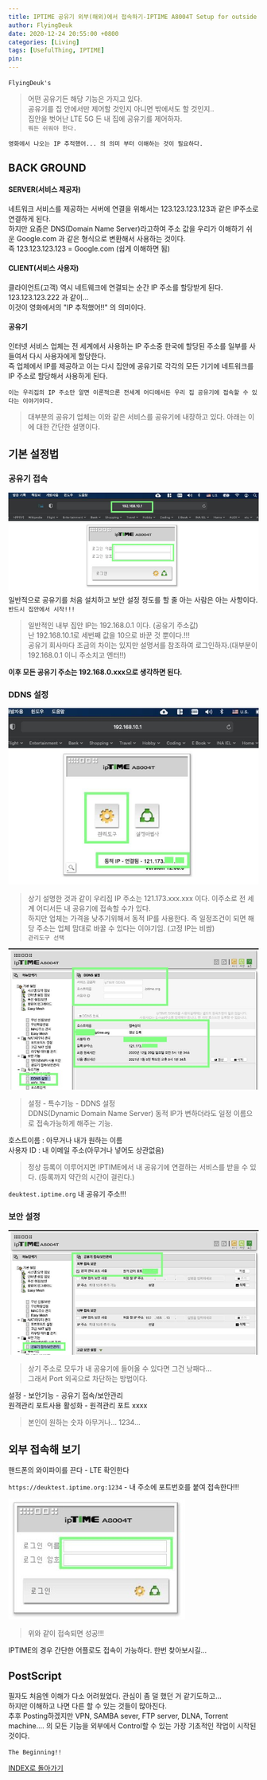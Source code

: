 ```yaml
---
title: IPTIME 공유기 외부(해외)에서 접속하기-IPTIME A8004T Setup for outside control-UsefulThing
author: FlyingDeuk
date: 2020-12-24 20:55:00 +0800
categories: [Living]
tags: [UsefulThing, IPTIME]
pin:
---
```


`FlyingDeuk's`
> 어떤 공유기든 해당 기능은 가지고 있다. <br>
공유기를 집 안에서만 제어할 것인지 아니면 밖에서도 할 것인지..<br>
집안을 벗어난 LTE 5G 든 내 집에 공유기를 제어하자. <br>
`뭐든 쉬워야 한다.`

`영화에서 나오는 IP 추적했어... 의 의미 부터 이해하는 것이 필요하다. `

## BACK GROUND
#### SERVER(서비스 제공자)
네트워크 서비스를 제공하는 서버에 연결을 위해서는 123.123.123.123과 같은 IP주소로 연결하게 된다. <br>
하지만 요즘은 DNS(Domain Name Server)라고하여 주소 값을 우리가 이해하기 쉬운 Google.com 과 같은 형식으로 변환해서 사용하는 것이다. <br>
즉 123.123.123.123 = Google.com (쉽게 이해하면 됨)

#### CLIENT(서비스 사용자)
클라이언트(고객) 역시 네트웨크에 연결되는 순간 IP 주소를 할당받게 된다. 123.123.123.222 과 같이... <br>
이것이 영화에서의 "IP 추적했어!!" 의 의미이다.

#### 공유기
인터넷 서비스 업체는 전 세계에서 사용하는 IP 주소중 한국에 할당된 주소를 일부를 사들여서 다시 사용자에게 할당한다. <br>
즉 업체에서 IP를 제공하고 이는 다시 집안에 공유기로 각각의 모든 기기에 네트워크를 IP 주소로 할당해서 사용하게 된다.

`이는 우리집의 IP 주소만 알면 이론적으론 전세계 어디에서든 우리 집 공유기에 접속할 수 있다는 이야기이다.`
>대부분의 공유기 업체는 이와 같은 서비스를 공유기에 내장하고 있다. 아래는 이에 대한 간단한 설명이다.  

## 기본 설정법

### 공유기 접속
![iptime](/img/living/iptime/iptime_set.jpg)
일반적으로 공유기를 처음 설치하고 보안 설정 정도를 할 줄 아는 사람은 아는 사항이다. <br>
`반드시 집안에서 시작!!!`
>일반적인 내부 집안 IP는 192.168.0.1 이다. (공유기 주소값)<br>
난 192.168.10.1로 세번째 값을 10으로 바꾼 것 뿐이다.!!! <br>
공유기 회사마다 조금의 차이는 있지만 설명서를 참조하여 로그인하자.(대부분이 192.168.0.1 이니 주소치고 엔터!!)

**이후 모든 공유기 주소는 192.168.0.xxx으로 생각하면 된다.**

### DDNS 설정
![iptime](/img/living/iptime/iptime_set1.jpg)
>상기 설명한 것과 같이 우리집 IP 주소는 121.173.xxx.xxx 이다. 이주소로 전 세계 어디서든 내 공유기에 접속할 수가 있다. <br>
하지만 업체는 가격을 낮추기위해서 동적 IP를 사용한다. 즉 일정조건이 되면 해당 주소는 업체 맘대로 바꿀 수 있다는 이야기임. (고정 IP는 비쌈)<br>
`관리도구 선택`



![iptime](/img/living/iptime/iptime_set2.jpg)
>설정 - 특수기능 - DDNS 설정 <br>
DDNS(Dynamic Domain Name Server) 동적 IP가 변하더라도 일정 이름으로 접속가능하게 해주는 기능. <br>

호스트이름 : 아무거나 내가 원하는 이름 <br>
사용자 ID : 내 이메일 주소(아무거나 넣어도 상관없음) <br>
>정상 등록이 이루어지면 IPTIME에서 내 공유기에 연결하는 서비스를 받을 수 있다. (등록까지 약간의 시간이 걸린다.)

`deuktest.iptime.org` 내 공유기 주소!!!

### 보안 설정
![iptime](/img/living/iptime/iptime_set3.jpg)
>상기 주소로 모두가 내 공유기에 들어올 수 있다면 그건 낭패다... <br>
그래서 Port 외곡으로 차단하는 방법이다.

설정 - 보안기능 - 공유기 접속/보안관리 <br>
원격관리 포트사용 활성화 - 원격관리 포트 xxxx
>본인이 원하는 숫자 아무거나... 1234...

## 외부 접속해 보기
핸드폰의 와이파이를 끈다 - LTE 확인한다 <br>

`https://deuktest.iptime.org:1234` - 내 주소에 포트번호를 붙여 접속한다!!!

![iptime](/img/living/iptime/iptime_set4.jpg)
>위와 같이 접속되면 성공!!!

IPTIME의 경우 간단한 어플로도 접속이 가능하다. 한번 찾아보시길...

## PostScript
필자도 처음엔 이해가 다소 어려웠었다. 관심이 좀 덜 했던 거 같기도하고... <br>
하지만 이해하고 나면 다른 할 수 있는 것들이 많아진다. <br>
추후 Posting하겠지만 VPN, SAMBA sever, FTP server, DLNA, Torrent machine.... 의 모든 기능을 외부에서 Control할 수 있는 가장 기초적인 작업이 시작된 것이다.

`The Beginning!!`

[INDEX로 돌아가기](/posts/Iptime/)
